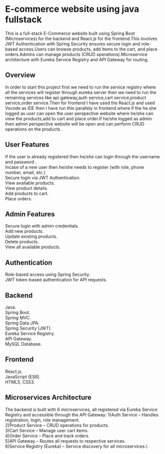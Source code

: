 # E-commerce website using java fullstack

This is a full-stack E-Commerce website built using Spring Boot (Microservices) for the backend and React.js for the frontend.This involves JWT Authentication with Spring Security ensures secure login and role-based access.Users can browse products, add items to the cart, and place orders.Admins can manage products (CRUD operations).Microservice architecture with Eureka Service Registry and API Gateway for routing.
## Overview
In order to start this project first we need to run the service registry where all the services will register through eureka server then we need to run the remaining services like api gateway,auth service,cart service,product service,order service.Then for frontend I have used the React.js and used Vscode as IDE then i have run this parallely in frontend.where if the he.she logged as user can open the user perspective website where he/she can view the products,add to cart and place order.If he/she logged as admin then admin perspective website will be open and can perform CRUD operations on the products .
## User Features
If the user is already registered then he/she can login through the username and password .\
Incase of a new   user then he/she needs to register (with role, phone number, email, etc.)\
Secure login via JWT Authentication.\
View available products.\
View product details.\
Add products to cart.\
Place orders.
## Admin Features
Secure login with admin credentials.\
Add new products.\
Update existing products.\
Delete products.\
View all available products.
## Authentication
Role-based access using Spring Security.\
JWT token-based authentication for API requests.
## Backend
Java.\
Spring Boot.\
Spring MVC.\
Spring Data JPA.\
Spring Security (JWT).\
Eureka Service Registry.\
API Gateway.\
MySQL Database.
## Frontend 
React.js.\
JavaScript (ES6).\
HTML5, CSS3.
## Microservices Architecture
The backend is built with 6 microservices, all registered via Eureka Service Registry and accessible through the API Gateway:
1)Auth Service – Handles registration, login, role management.\
2)Product Service – CRUD operations for products.\
3)Cart Service – Manage user cart items.\
4)Order Service – Place and track orders.\
5)API Gateway – Routes all requests to respective services.\
6)Service Registry (Eureka) – Service discovery for all microservices.\



